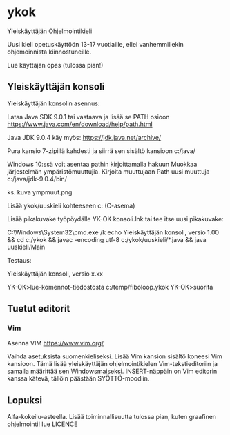 # ykok
Yleiskäyttäjän Ohjelmointikieli


Uusi kieli opetuskäyttöön 13-17 vuotiaille, ellei vanhemmillekin ohjemoinnista kiinnostuneille.

Lue käyttäjän opas (tulossa pian!)
## Yleiskäyttäjän konsoli
Yleiskäyttäjän konsolin asennus:

Lataa Java SDK 9.0.1 tai vastaava ja lisää se PATH osioon
https://www.java.com/en/download/help/path.html

Java JDK 9.0.4 käy myös:
https://jdk.java.net/archive/

Pura kansio 7-zipillä kahdesti ja siirrä sen sisältö kansioon c:/java/

Windows 10:ssä voit asentaa pathin kirjoittamalla hakuun Muokkaa järjestelmän ympäristömuuttujia.
Kirjoita muuttujaan Path uusi muuttuja
c:/java/jdk-9.0.4/bin/

ks. kuva ympmuut.png


Lisää ykok/uuskieli kohteeseen c: (C-asema)

Lisää pikakuvake työpöydälle
YK-OK konsoli.lnk
tai tee itse uusi pikakuvake:


C:\Windows\System32\cmd.exe /k echo Yleiskäyttäjän konsoli, versio 1.00 && cd c:/ykok &&  javac -encoding utf-8 c:/ykok/uuskieli/*.java && java uuskieli/Main

Testaus:

Yleiskäyttäjän konsoli, versio x.xx

YK-OK>lue-komennot-tiedostosta c:/temp/fiboloop.ykok
YK-OK>suorita

## Tuetut editorit

### Vim

Asenna VIM https://www.vim.org/

Vaihda asetuksista suomenkieliseksi. Lisää Vim kansion sisältö koneesi Vim kansioon. Tämä lisää yleiskäyttäjän ohjelmointikielen Vim-tekstieditoriin ja samalla määrittää sen Windowsmaiseksi.
INSERT-näppäin on Vim editorin kanssa kätevä, tällöin päästään SYÖTTÖ-moodiin.

## Lopuksi
Alfa-kokeilu-asteella. Lisää toiminnallisuutta tulossa pian, kuten graafinen ohjelmointi! lue LICENCE





